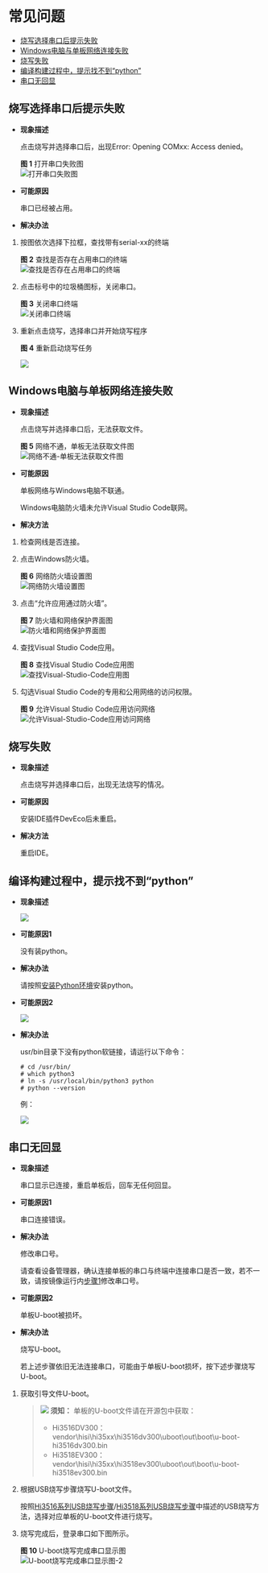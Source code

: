 # 常见问题<a name="ZH-CN_TOPIC_0000001058898620"></a>

-   [烧写选择串口后提示失败](#section1498892119619)
-   [Windows电脑与单板网络连接失败](#section8512971816)
-   [烧写失败](#section1767804111198)
-   [编译构建过程中，提示找不到“python”](#zh-cn_topic_0000001053466255_section1039835245619)
-   [串口无回显](#zh-cn_topic_0000001053466255_section14871149155911)

## 烧写选择串口后提示失败<a name="section1498892119619"></a>

-   **现象描述**

    点击烧写并选择串口后，出现Error: Opening COMxx: Access denied。

    **图 1**  打开串口失败图<a name="zh-cn_topic_0000001053466255_fig066333283916"></a>  
    ![](figures/打开串口失败图.png "打开串口失败图")

-   **可能原因**

    串口已经被占用。

-   **解决办法**

1.  按图依次选择下拉框，查找带有serial-xx的终端

    **图 2**  查找是否存在占用串口的终端<a name="zh-cn_topic_0000001053466255_fig165994164420"></a>  
    ![](figures/查找是否存在占用串口的终端.png "查找是否存在占用串口的终端")

2.  点击标号中的垃圾桶图标，关闭串口。

    **图 3**  关闭串口终端<a name="zh-cn_topic_0000001053466255_fig7911282453"></a>  
    ![](figures/关闭串口终端.png "关闭串口终端")

3.  重新点击烧写，选择串口并开始烧写程序

    **图 4**  重新启动烧写任务<a name="zh-cn_topic_0000001053466255_fig1138624316485"></a>  
    

    ![](figures/changjian1.png)


## Windows电脑与单板网络连接失败<a name="section8512971816"></a>

-   **现象描述**

    点击烧写并选择串口后，无法获取文件。

    **图 5**  网络不通，单板无法获取文件图<a name="zh-cn_topic_0000001053466255_fig5218920223"></a>  
    ![](figures/网络不通-单板无法获取文件图.png "网络不通-单板无法获取文件图")

-   **可能原因**

    单板网络与Windows电脑不联通。

    Windows电脑防火墙未允许Visual Studio Code联网。

-   **解决方法**

1.  检查网线是否连接。
2.  点击Windows防火墙。

    **图 6**  网络防火墙设置图<a name="zh-cn_topic_0000001053466255_fig62141417794"></a>  
    ![](figures/网络防火墙设置图.png "网络防火墙设置图")

3.  点击“允许应用通过防火墙”。

    **图 7**  防火墙和网络保护界面图<a name="zh-cn_topic_0000001053466255_fig20703151111116"></a>  
    ![](figures/防火墙和网络保护界面图.png "防火墙和网络保护界面图")

4.  查找Visual Studio Code应用。

    **图 8**  查找Visual Studio Code应用图<a name="zh-cn_topic_0000001053466255_fig462316612165"></a>  
    ![](figures/查找Visual-Studio-Code应用图.png "查找Visual-Studio-Code应用图")

5.  勾选Visual Studio Code的专用和公用网络的访问权限。

    **图 9**  允许Visual Studio Code应用访问网络<a name="zh-cn_topic_0000001053466255_fig132725269184"></a>  
    ![](figures/允许Visual-Studio-Code应用访问网络.png "允许Visual-Studio-Code应用访问网络")


## 烧写失败<a name="section1767804111198"></a>

-   **现象描述**

    点击烧写并选择串口后，出现无法烧写的情况。

-   **可能原因**

    安装IDE插件DevEco后未重启。

-   **解决方法**

    重启IDE。


## 编译构建过程中，提示找不到“python”<a name="zh-cn_topic_0000001053466255_section1039835245619"></a>

-   **现象描述**

    ![](figures/zh-cn_image_0000001058781525.png)


-   **可能原因1**

    没有装python。

-   **解决办法**

    请按照[安装Python环境](搭建环境-2.md#section918195118487)安装python。

-   **可能原因2**

    ![](figures/zh-cn_image_0000001058939672.png)

-   **解决办法**

    usr/bin目录下没有python软链接，请运行以下命令：

    ```
    # cd /usr/bin/
    # which python3
    # ln -s /usr/local/bin/python3 python
    # python --version
    ```

    例：

    ![](figures/zh-cn_image_0000001058781464.png)


## 串口无回显<a name="zh-cn_topic_0000001053466255_section14871149155911"></a>

-   **现象描述**

    串口显示已连接，重启单板后，回车无任何回显。

-   **可能原因1**

    串口连接错误。

-   **解决办法**

    修改串口号。

    请查看设备管理器，确认连接单板的串口与终端中连接串口是否一致，若不一致，请按镜像运行内[步骤1](开发Hi3518第一个示例程序.md#li744118533233)修改串口号。


-   **可能原因2**

    单板U-boot被损坏。

-   **解决办法**

    烧写U-boot。

    若上述步骤依旧无法连接串口，可能由于单板U-boot损坏，按下述步骤烧写U-boot。


1.  获取引导文件U-boot。

    >![](public_sys-resources/icon-notice.gif) **须知：** 
    >单板的U-boot文件请在开源包中获取：
    >-   Hi3516DV300：vendor\\hisi\\hi35xx\\hi3516dv300\\uboot\\out\\boot\\u-boot-hi3516dv300.bin
    >-   Hi3518EV300：vendor\\hisi\\hi35xx\\hi3518ev300\\uboot\\out\\boot\\u-boot-hi3518ev300.bin

2.  根据USB烧写步骤烧写U-boot文件。

    按照[Hi3516系列USB烧写步骤](https://device.harmonyos.com/cn/docs/ide/user-guides/hi3516_upload-0000001052148681)/[Hi3518系列USB烧写步骤](https://device.harmonyos.com/cn/docs/ide/user-guides/hi3518_upload-0000001057313128)中描述的USB烧写方法，选择对应单板的U-boot文件进行烧写。

3.  烧写完成后，登录串口如下图所示。

    **图 10**  U-boot烧写完成串口显示图<a name="zh-cn_topic_0000001053466255_fig155914681910"></a>  
    ![](figures/U-boot烧写完成串口显示图-2.png "U-boot烧写完成串口显示图-2")


